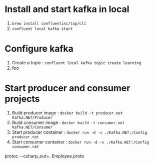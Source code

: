 # Install and start kafka in local
1. ``brew install confluentinc/tap/cli``
2. ``confluent local kafka start``

# Configure kafka
1. Create a topic : ``confluent local kafka topic create learning``
2. foo

# Start producer and consumer projects
1. Build producer image : ``docker build -t producer.net Kafka.NET/Producer``
2. Build consumer image : ``docker build -t consumer.net Kafka.NET/Consumer``
3. Start producer container : ``docker run -d -v ./Kafka.NET:/Config producer.net``
4. Start consumer container : ``docker run -d -v ./Kafka.NET:/Config consumer.net``



protoc --csharp_out=. Employee.proto
